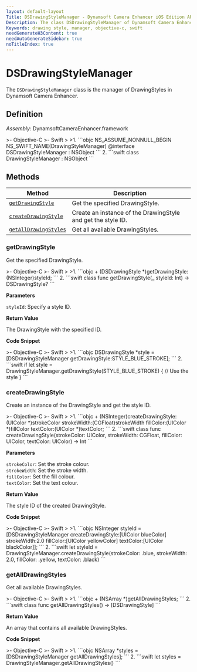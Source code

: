 ```yaml
---
layout: default-layout
Title: DSDrawingStyleManager - Dynamsoft Camera Enhancer iOS Edition API Reference
Description: The class DSDrawingStyleManager of Dynamsoft Camera Enhancer provides methods to manage drawing styles.
Keywords: drawing style, manager, objective-c, swift
needGenerateH3Content: true
needAutoGenerateSidebar: true
noTitleIndex: true
---
```


# DSDrawingStyleManager

The `DSDrawingStyleManager` class is the manager of DrawingStyles in Dynamsoft Camera Enhancer.

## Definition

*Assembly:* DynamsoftCameraEnhancer.framework

<div class="sample-code-prefix"></div>
>- Objective-C
>- Swift
>
>1. 
```objc
NS_ASSUME_NONNULL_BEGIN
NS_SWIFT_NAME(DrawingStyleManager)
@interface DSDrawingStyleManager : NSObject
```
2. 
```swift
class DrawingStyleManager : NSObject
```

## Methods

| Method | Description |
|------- |-------------|
| [`getDrawingStyle`](#getdrawingstyle) | Get the specified DrawingStyle. |
| [`createDrawingStyle`](#createdrawingstyle) | Create an instance of the DrawingStyle and get the style ID. |
| [`getAllDrawingStyles`](#getalldrawingstyles) | Get all available DrawingStyles. |

### getDrawingStyle

Get the specified DrawingStyle.

<div class="sample-code-prefix"></div>
>- Objective-C
>- Swift
>
>1. 
```objc
+ (DSDrawingStyle *)getDrawingStyle:(NSInteger)styleId;
```
2. 
```swift
class func getDrawingStyle(_ styleId: Int) -> DSDrawingStyle?
```

**Parameters**

`styleId`: Specify a style ID.

**Return Value**

The DrawingStyle with the specified ID.

**Code Snippet**

<div class="sample-code-prefix"></div>
>- Objective-C
>- Swift
>
>1. 
```objc
DSDrawingStyle *style = [DSDrawingStyleManager getDrawingStyle:STYLE_BLUE_STROKE];
```
2. 
```swift
if let style = DrawingStyleManager.getDrawingStyle(STYLE_BLUE_STROKE) {
    // Use the style
}
```

### createDrawingStyle

Create an instance of the DrawingStyle and get the style ID.

<div class="sample-code-prefix"></div>
>- Objective-C
>- Swift
>
>1. 
```objc
+ (NSInteger)createDrawingStyle:(UIColor *)strokeColor strokeWidth:(CGFloat)strokeWidth fillColor:(UIColor *)fillColor textColor:(UIColor *)textColor;
```
2. 
```swift
class func createDrawingStyle(strokeColor: UIColor, strokeWidth: CGFloat, fillColor: UIColor, textColor: UIColor) -> Int
```

**Parameters**

`strokeColor`: Set the stroke colour.  
`strokeWidth`: Set the stroke width.  
`fillColor`: Set the fill colour.  
`textColor`: Set the text colour.  

**Return Value**

The style ID of the created DrawingStyle.

**Code Snippet**

<div class="sample-code-prefix"></div>
>- Objective-C
>- Swift
>
>1. 
```objc
NSInteger styleId = [DSDrawingStyleManager createDrawingStyle:[UIColor blueColor] strokeWidth:2.0 fillColor:[UIColor yellowColor] textColor:[UIColor blackColor]];
```
2. 
```swift
let styleId = DrawingStyleManager.createDrawingStyle(strokeColor: .blue, strokeWidth: 2.0, fillColor: .yellow, textColor: .black)
```

### getAllDrawingStyles

Get all available DrawingStyles.

<div class="sample-code-prefix"></div>
>- Objective-C
>- Swift
>
>1. 
```objc
+ (NSArray<DSDrawingStyle*> *)getAllDrawingStyles;
```
2. 
```swift
class func getAllDrawingStyles() -> [DSDrawingStyle]
```

**Return Value**

An array that contains all available DrawingStyles.

**Code Snippet**

<div class="sample-code-prefix"></div>
>- Objective-C
>- Swift
>
>1. 
```objc
NSArray<DSDrawingStyle*> *styles = [DSDrawingStyleManager getAllDrawingStyles];
```
2. 
```swift
let styles = DrawingStyleManager.getAllDrawingStyles()
```
